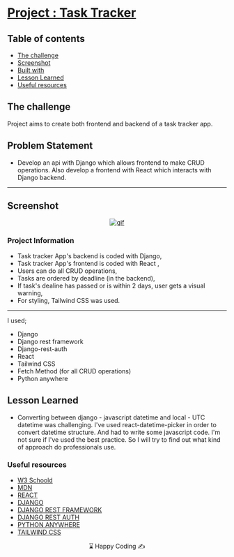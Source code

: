 # [Project : Task Tracker](https://tasktracker-olive.vercel.app/)

## Table of contents

- [The challenge](#the-challenge)
- [Screenshot](#screenshot)
- [Built with](#built-with)
- [Lesson Learned](#lesson-learned)
- [Useful resources](#useful-resources)

## The challenge

Project aims to create both frontend and backend of a task tracker app.

## Problem Statement

- Develop an api with Django which allows frontend to make CRUD operations. Also develop a frontend with React which interacts with Django backend.
<hr>

## Screenshot

<p align="center">
<a href="https://portfolio-project-musatir.vercel.app/"><img src="portfolio-project.gif" alt="gif"></a>
</p>

### Project Information

- Task tracker App's backend is coded with Django,
- Task tracker App's frontend is coded with React ,
- Users can do all CRUD operations,
- Tasks are ordered by deadline (in the backend),
- If task's dealine has passed or is within 2 days, user gets a visual warning,
- For styling, Tailwind CSS was used.

---

I used;

- Django
- Django rest framework
- Django-rest-auth
- React
- Tailwind CSS
- Fetch Method (for all CRUD operations)
- Python anywhere

## Lesson Learned

- Converting between django - javascript datetime and local - UTC datetime was challenging. I've used react-datetime-picker in order to convert datetime structure. And had to write some javascript code. I'm not sure if I've used the best practice. So I will try to find out what kind of approach do professionals use.

### Useful resources

- [W3 Schoold](https://www.w3schools.com/)
- [MDN](https://developer.mozilla.org/en-US/)
- [REACT](https://reactjs.org/)
- [DJANGO](https://www.djangoproject.com/)
- [DJANGO REST FRAMEWORK](https://www.django-rest-framework.org/)
- [DJANGO REST AUTH](https://django-rest-auth.readthedocs.io/en/latest/)
- [PYTHON ANYWHERE](https://www.pythonanywhere.com/)
- [TAILWIND CSS](https://tailwindcss.com/)

<center> &#8987; Happy Coding  &#9997; </center>

